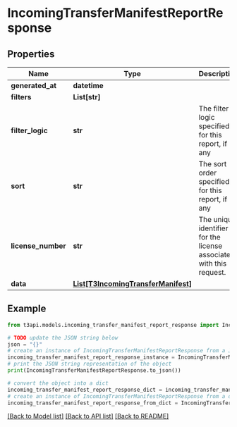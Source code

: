 # IncomingTransferManifestReportResponse


## Properties

Name | Type | Description | Notes
------------ | ------------- | ------------- | -------------
**generated_at** | **datetime** |  | [optional] 
**filters** | **List[str]** |  | [optional] 
**filter_logic** | **str** | The filter logic specified for this report, if any | [optional] 
**sort** | **str** | The sort order specified for this report, if any | [optional] 
**license_number** | **str** | The unique identifier for the license associated with this request. | [optional] 
**data** | [**List[T3IncomingTransferManifest]**](T3IncomingTransferManifest.md) |  | [optional] 

## Example

```python
from t3api.models.incoming_transfer_manifest_report_response import IncomingTransferManifestReportResponse

# TODO update the JSON string below
json = "{}"
# create an instance of IncomingTransferManifestReportResponse from a JSON string
incoming_transfer_manifest_report_response_instance = IncomingTransferManifestReportResponse.from_json(json)
# print the JSON string representation of the object
print(IncomingTransferManifestReportResponse.to_json())

# convert the object into a dict
incoming_transfer_manifest_report_response_dict = incoming_transfer_manifest_report_response_instance.to_dict()
# create an instance of IncomingTransferManifestReportResponse from a dict
incoming_transfer_manifest_report_response_from_dict = IncomingTransferManifestReportResponse.from_dict(incoming_transfer_manifest_report_response_dict)
```
[[Back to Model list]](../README.md#documentation-for-models) [[Back to API list]](../README.md#documentation-for-api-endpoints) [[Back to README]](../README.md)


